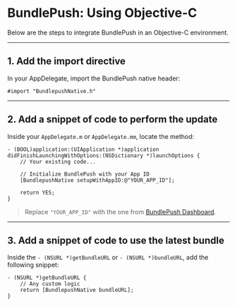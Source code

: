 # BundlePush: Using Objective-C

Below are the steps to integrate BundlePush in an Objective-C environment.

---

## 1. Add the import directive

In your AppDelegate, import the BundlePush native header:

```objc
#import "BundlepushNative.h"
```

---

## 2. Add a snippet of code to perform the update

Inside your `AppDelegate.m` or `AppDelegate.mm`, locate the method:

```objc
- (BOOL)application:(UIApplication *)application didFinishLaunchingWithOptions:(NSDictionary *)launchOptions {
    // Your existing code...

    // Initialize BundlePush with your App ID
    [BundlepushNative setupWithAppID:@"YOUR_APP_ID"];

    return YES;
}
```

> Replace `"YOUR_APP_ID"` with the one from [BundlePush Dashboard](https://dash.bundlepu.sh).

---

## 3. Add a snippet of code to use the latest bundle

Inside the `- (NSURL *)getBundleURL` or `- (NSURL *)bundleURL`, add the following snippet:

```objc
- (NSURL *)getBundleURL {
    // Any custom logic
    return [BundlepushNative bundleURL];
}
```
